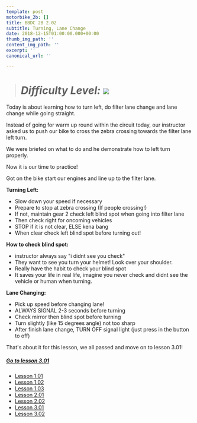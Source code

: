 ```yaml
---
template: post
motorbike_2b: []
title: BBDC 2B 2.02
subtitle: Turning, Lane Change
date: 2018-12-15T01:00:00.000+00:00
thumb_img_path: ''
content_img_path: ''
excerpt: ''
canonical_url: ''

---
```

> # **_Difficulty Level: ![](/images/easy.png)_**

Today is about learning how to turn left, do filter lane change and lane change while going straight.

Instead of going for warm up round within the circuit today, our instructor asked us to push our bike to cross the zebra crossing towards the filter lane left turn.

We were briefed on what to do and he demonstrate how to left turn properly.

Now it is our time to practice!

Got on the bike start our engines and line up to the filter lane.

**Turning Left:**

* Slow down your speed if necessary
* Prepare to stop at zebra crossing (If people crossing!)
* If not, maintain gear 2 check left blind spot when going into filter lane
* Then check right for oncoming vehicles
* STOP if it is not clear, ELSE kena bang
* When clear check left blind spot before turning out!

**How to check blind spot:**

* instructor always say "i didnt see you check"
* They want to see you turn your helmet! Look over your shoulder.
* Really have the habit to check your blind spot
* It saves your life in real life, imagine you never check and didnt see the vehicle or human when turning.

**Lane Changing:**

* Pick up speed before changing lane!
* ALWAYS SIGNAL 2-3 seconds before turning
* Check mirror then blind spot before turning
* Turn slightly (like 15 degrees angle) not too sharp
* After finish lane change, TURN OFF signal light (just press in the button to off)

That's about it for this lesson, we all passed and move on to lesson 3.01!

##### [**Go to lesson 3.01**](https://gatsbygg.netlify.app/posts/2b-3-01/)

* [Lesson 1.01](https://gatsbygg.netlify.app/posts/BBDC_2B_1.01/)
* [Lesson 1.02](https://gatsbygg.netlify.app/posts/subject-1-02/)
* [Lesson 1.03](https://gatsbygg.netlify.app/posts/subject-1-03/)
* [Lesson 2.01](https://gatsbygg.netlify.app/posts/2-01/)
* [Lesson 2.02](https://gatsbygg.netlify.app/posts/2b-2-02/)
* [Lesson 3.01](https://gatsbygg.netlify.app/posts/2b-3-01/)
* [Lesson 3.02](https://gatsbygg.netlify.app/posts/2b-3-02/)
